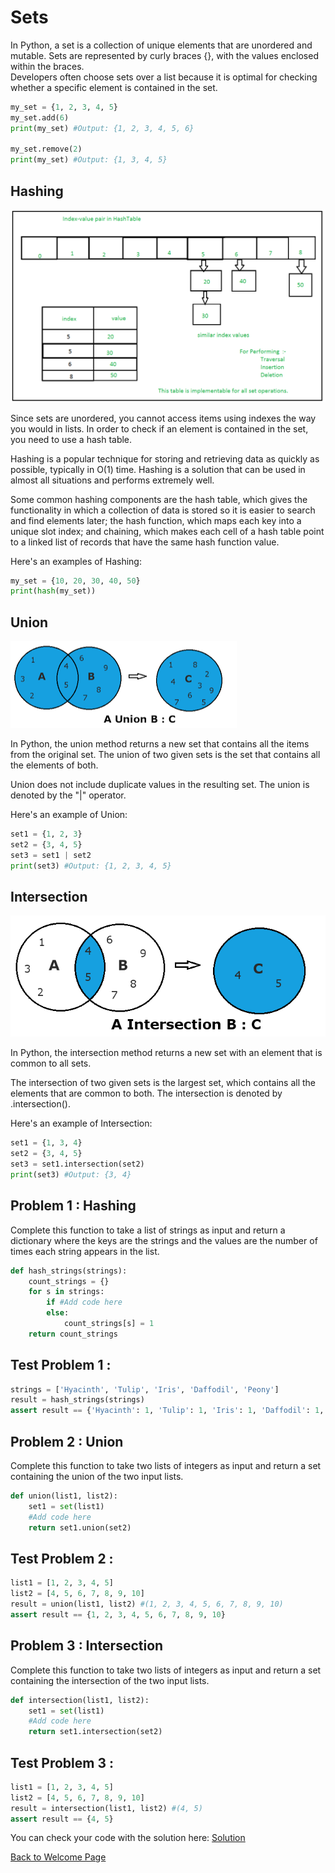 # Sets

In Python, a set is a collection of unique elements that are unordered and mutable. 
Sets are represented by curly braces {}, with the values enclosed within the braces.     
Developers often choose sets over a list because it is optimal for checking whether a specific element is contained in the set.      

```python
my_set = {1, 2, 3, 4, 5} 
my_set.add(6)
print(my_set) #Output: {1, 2, 3, 4, 5, 6}

my_set.remove(2)
print(my_set) #Output: {1, 3, 4, 5}
```

## Hashing

![Hashing](Images/hashing.png)

Since sets are unordered, you cannot access items using indexes the way you would in lists. In order to check if an element is contained in the set, you need to use a hash table.  

Hashing is a popular technique for storing and retrieving data as quickly as possible, typically in O(1) time. 
Hashing is a solution that can be used in almost all situations and performs extremely well. 

Some common hashing components are the hash table, which gives the functionality in which a collection of data is stored
so it is easier to search and find elements later; the hash function, which maps each key into a unique slot index; and chaining, which 
makes each cell of a hash table point to a linked list of records that have the same hash function value. 

Here's an examples of Hashing:

```python
my_set = {10, 20, 30, 40, 50}
print(hash(my_set))
```

## Union

![Union](Images/union.png)

In Python, the union method returns a new set that contains all the items from the original set. 
The union of two given sets is the set that contains all the elements of both. 

Union does not include duplicate values in the resulting set. 
The union is denoted by the "|" operator. 

Here's an example of Union: 

```python
set1 = {1, 2, 3}
set2 = {3, 4, 5}
set3 = set1 | set2
print(set3) #Output: {1, 2, 3, 4, 5}
```


## Intersection

![Intersection](Images/intersection.png)

In Python, the intersection method returns a new set with an element that is common to all sets. 

The intersection of two given sets is the largest set, which contains all the elements that are common to both. 
The intersection is denoted by .intersection(). 

Here's an example of Intersection: 

```Python
set1 = {1, 3, 4}
set2 = {3, 4, 5}
set3 = set1.intersection(set2)
print(set3) #Output: {3, 4}
```

## Problem 1 : Hashing 

Complete this function to take a list of strings as input and return a dictionary where the keys are the strings and the values are the number of times each string appears in the list. 

```python
def hash_strings(strings):
    count_strings = {}
    for s in strings:
        if #Add code here
        else: 
            count_strings[s] = 1 
    return count_strings
```

## Test Problem 1 : 

```python
strings = ['Hyacinth', 'Tulip', 'Iris', 'Daffodil', 'Peony']
result = hash_strings(strings)
assert result == {'Hyacinth': 1, 'Tulip': 1, 'Iris': 1, 'Daffodil': 1, 'Peony': 1}
```

## Problem 2 : Union

Complete this function to take two lists of integers as input and return a set containing the union of the two input lists.

```python
def union(list1, list2):
    set1 = set(list1)
    #Add code here
    return set1.union(set2)
```

## Test Problem 2 : 

```python
list1 = [1, 2, 3, 4, 5]
list2 = [4, 5, 6, 7, 8, 9, 10]
result = union(list1, list2) #(1, 2, 3, 4, 5, 6, 7, 8, 9, 10)
assert result == {1, 2, 3, 4, 5, 6, 7, 8, 9, 10}
```


## Problem 3 : Intersection

Complete this function to take two lists of integers as input and return a set containing the intersection of the two input lists. 

```python
def intersection(list1, list2):
    set1 = set(list1)
    #Add code here
    return set1.intersection(set2)
```


## Test Problem 3 : 

```python
list1 = [1, 2, 3, 4, 5]
list2 = [4, 5, 6, 7, 8, 9, 10]
result = intersection(list1, list2) #(4, 5)
assert result == {4, 5}
```

You can check your code with the solution here: [Solution](Sets_Solution.py)



[Back to Welcome Page](README.md)